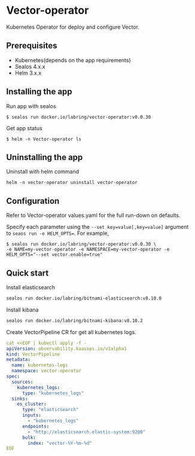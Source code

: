 # Vector-operator

Kubernetes Operator for deploy and configure Vector.

## Prerequisites

- Kubernetes(depends on the app requirements)
- Sealos 4.x.x
- Helm 3.x.x

## Installing the app

Run app with sealos

```shell
$ sealos run docker.io/labring/vector-operator:v0.0.30
```

Get app status

```shell
$ helm -n Vector-operator ls
```

## Uninstalling the app

Uninstall with helm command

```shell
helm -n vector-operator uninstall vector-operator
```

## Configuration

Refer to Vector-operator values.yaml for the full run-down on defaults.

Specify each parameter using the `--set key=value[,key=value]` argument to `seaos run -e HELM_OPTS=`. For example,

```shell
$ sealos run docker.io/labring/vector-operator:v0.0.30 \
-e NAME=my-vector-operator -e NAMESPACE=my-vector-operator -e HELM_OPTS="--set vector.enable=true"
```

## Quick start

Install elasticsearch

```bash
sealos run docker.io/labring/bitnami-elasticsearch:v8.10.0
```

Install kibana

```bash
sealos run docker.io/labring/bitnami-kibana:v8.10.2
```

Create VectorPipeline CR for get all kubernetes logs.

```yaml
cat <<EOF | kubectl apply -f -
apiVersion: observability.kaasops.io/v1alpha1
kind: VectorPipeline
metadata:
  name: kubernetes-logs
  namespace: vector-operator
spec:
  sources:
    kubernetes_logs:
      type: "kubernetes_logs"
  sinks:
    es_cluster:
      type: "elasticsearch"
      inputs:
        - "kubernetes_logs"
      endpoints:
        - "http://elasticsearch.elastic-system:9200"
      bulk:
        index: "vector-%Y-%m-%d"
EOF
```
